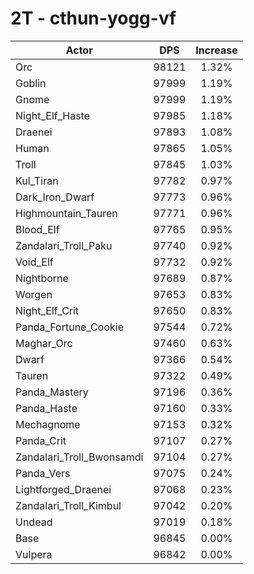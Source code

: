 # 2T - cthun-yogg-vf
| Actor | DPS | Increase |
|---|:---:|:---:|
|Orc|98121|1.32%|
|Goblin|97999|1.19%|
|Gnome|97999|1.19%|
|Night_Elf_Haste|97985|1.18%|
|Draenei|97893|1.08%|
|Human|97865|1.05%|
|Troll|97845|1.03%|
|Kul_Tiran|97782|0.97%|
|Dark_Iron_Dwarf|97773|0.96%|
|Highmountain_Tauren|97771|0.96%|
|Blood_Elf|97765|0.95%|
|Zandalari_Troll_Paku|97740|0.92%|
|Void_Elf|97732|0.92%|
|Nightborne|97689|0.87%|
|Worgen|97653|0.83%|
|Night_Elf_Crit|97650|0.83%|
|Panda_Fortune_Cookie|97544|0.72%|
|Maghar_Orc|97460|0.63%|
|Dwarf|97366|0.54%|
|Tauren|97322|0.49%|
|Panda_Mastery|97196|0.36%|
|Panda_Haste|97160|0.33%|
|Mechagnome|97153|0.32%|
|Panda_Crit|97107|0.27%|
|Zandalari_Troll_Bwonsamdi|97104|0.27%|
|Panda_Vers|97075|0.24%|
|Lightforged_Draenei|97068|0.23%|
|Zandalari_Troll_Kimbul|97042|0.20%|
|Undead|97019|0.18%|
|Base|96845|0.00%|
|Vulpera|96842|0.00%|
